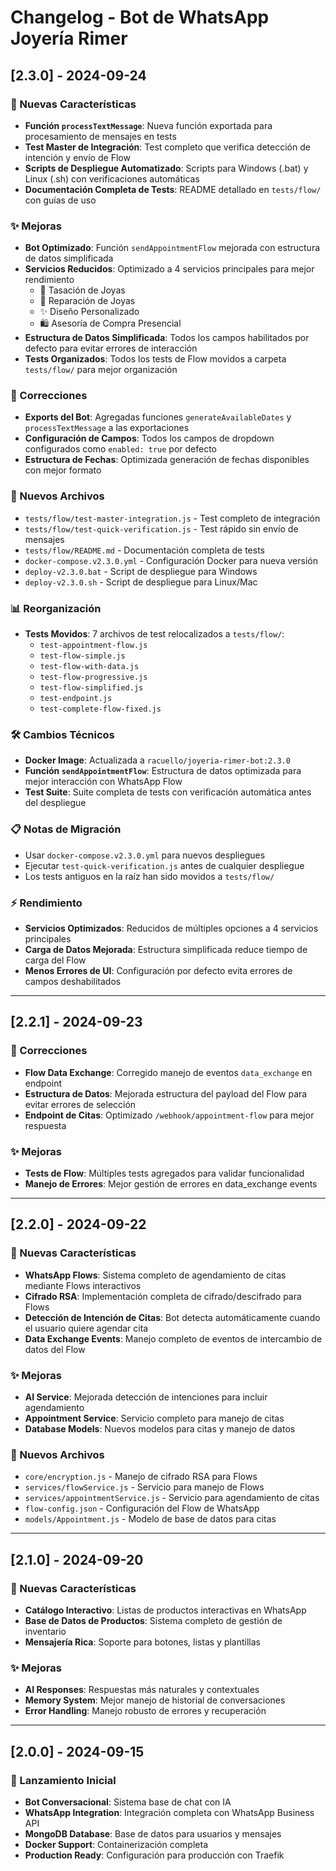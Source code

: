 # Changelog - Bot de WhatsApp Joyería Rimer

## [2.3.0] - 2024-09-24

### 🚀 Nuevas Características
- **Función `processTextMessage`**: Nueva función exportada para procesamiento de mensajes en tests
- **Test Master de Integración**: Test completo que verifica detección de intención y envío de Flow
- **Scripts de Despliegue Automatizado**: Scripts para Windows (.bat) y Linux (.sh) con verificaciones automáticas
- **Documentación Completa de Tests**: README detallado en `tests/flow/` con guías de uso

### ✨ Mejoras
- **Bot Optimizado**: Función `sendAppointmentFlow` mejorada con estructura de datos simplificada
- **Servicios Reducidos**: Optimizado a 4 servicios principales para mejor rendimiento
  - 💎 Tasación de Joyas
  - 🔧 Reparación de Joyas
  - ✨ Diseño Personalizado
  - 🛍️ Asesoría de Compra Presencial
- **Estructura de Datos Simplificada**: Todos los campos habilitados por defecto para evitar errores de interacción
- **Tests Organizados**: Todos los tests de Flow movidos a carpeta `tests/flow/` para mejor organización

### 🔧 Correcciones
- **Exports del Bot**: Agregadas funciones `generateAvailableDates` y `processTextMessage` a las exportaciones
- **Configuración de Campos**: Todos los campos de dropdown configurados como `enabled: true` por defecto
- **Estructura de Fechas**: Optimizada generación de fechas disponibles con mejor formato

### 📁 Nuevos Archivos
- `tests/flow/test-master-integration.js` - Test completo de integración
- `tests/flow/test-quick-verification.js` - Test rápido sin envío de mensajes
- `tests/flow/README.md` - Documentación completa de tests
- `docker-compose.v2.3.0.yml` - Configuración Docker para nueva versión
- `deploy-v2.3.0.bat` - Script de despliegue para Windows
- `deploy-v2.3.0.sh` - Script de despliegue para Linux/Mac

### 📊 Reorganización
- **Tests Movidos**: 7 archivos de test relocalizados a `tests/flow/`:
  - `test-appointment-flow.js`
  - `test-flow-simple.js`
  - `test-flow-with-data.js`
  - `test-flow-progressive.js`
  - `test-flow-simplified.js`
  - `test-endpoint.js`
  - `test-complete-flow-fixed.js`

### 🛠️ Cambios Técnicos
- **Docker Image**: Actualizada a `racuello/joyeria-rimer-bot:2.3.0`
- **Función `sendAppointmentFlow`**: Estructura de datos optimizada para mejor interacción con WhatsApp Flow
- **Test Suite**: Suite completa de tests con verificación automática antes del despliegue

### 📋 Notas de Migración
- Usar `docker-compose.v2.3.0.yml` para nuevos despliegues
- Ejecutar `test-quick-verification.js` antes de cualquier despliegue
- Los tests antiguos en la raíz han sido movidos a `tests/flow/`

### ⚡ Rendimiento
- **Servicios Optimizados**: Reducidos de múltiples opciones a 4 servicios principales
- **Carga de Datos Mejorada**: Estructura simplificada reduce tiempo de carga del Flow
- **Menos Errores de UI**: Configuración por defecto evita errores de campos deshabilitados

---

## [2.2.1] - 2024-09-23

### 🔧 Correcciones
- **Flow Data Exchange**: Corregido manejo de eventos `data_exchange` en endpoint
- **Estructura de Datos**: Mejorada estructura del payload del Flow para evitar errores de selección
- **Endpoint de Citas**: Optimizado `/webhook/appointment-flow` para mejor respuesta

### ✨ Mejoras
- **Tests de Flow**: Múltiples tests agregados para validar funcionalidad
- **Manejo de Errores**: Mejor gestión de errores en data_exchange events

---

## [2.2.0] - 2024-09-22

### 🚀 Nuevas Características
- **WhatsApp Flows**: Sistema completo de agendamiento de citas mediante Flows interactivos
- **Cifrado RSA**: Implementación completa de cifrado/descifrado para Flows
- **Detección de Intención de Citas**: Bot detecta automáticamente cuando el usuario quiere agendar cita
- **Data Exchange Events**: Manejo completo de eventos de intercambio de datos del Flow

### ✨ Mejoras
- **AI Service**: Mejorada detección de intenciones para incluir agendamiento
- **Appointment Service**: Servicio completo para manejo de citas
- **Database Models**: Nuevos modelos para citas y manejo de datos

### 📁 Nuevos Archivos
- `core/encryption.js` - Manejo de cifrado RSA para Flows
- `services/flowService.js` - Servicio para manejo de Flows
- `services/appointmentService.js` - Servicio para agendamiento de citas
- `flow-config.json` - Configuración del Flow de WhatsApp
- `models/Appointment.js` - Modelo de base de datos para citas

---

## [2.1.0] - 2024-09-20

### 🚀 Nuevas Características
- **Catálogo Interactivo**: Listas de productos interactivas en WhatsApp
- **Base de Datos de Productos**: Sistema completo de gestión de inventario
- **Mensajería Rica**: Soporte para botones, listas y plantillas

### ✨ Mejoras
- **AI Responses**: Respuestas más naturales y contextuales
- **Memory System**: Mejor manejo de historial de conversaciones
- **Error Handling**: Manejo robusto de errores y recuperación

---

## [2.0.0] - 2024-09-15

### 🚀 Lanzamiento Inicial
- **Bot Conversacional**: Sistema base de chat con IA
- **WhatsApp Integration**: Integración completa con WhatsApp Business API
- **MongoDB Database**: Base de datos para usuarios y mensajes
- **Docker Support**: Containerización completa
- **Production Ready**: Configuración para producción con Traefik